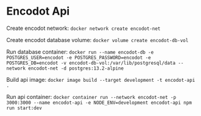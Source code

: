 # Encodot Api

Create encodot network: `docker network create encodot-net`

Create encodot database volume: `docker volume create encodot-db-vol`

Run database container: `docker run --name encodot-db -e POSTGRES_USER=encodot -e POSTGRES_PASSWORD=encodot -e POSTGRES_DB=encodot -v encodot-db-vol:/var/lib/postgresql/data --network encodot-net -d postgres:13.2-alpine`

Build api image: `docker image build --target development -t encodot-api .`

Run api container: `docker container run --network encodot-net -p 3000:3000 --name encodot-api -e NODE_ENV=development encodot-api npm run start:dev`
